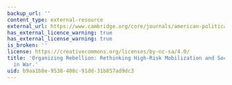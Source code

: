```yaml
---
backup_url: ''
content_type: external-resource
external_url: https://www.cambridge.org/core/journals/american-political-science-review/article/organizing-rebellion-rethinking-high-risk-mobilization-and-social-networks-in-war/585B17B7BAF8EA76E10758B2ECB78782
has_external_licence_warning: true
has_external_license_warning: true
is_broken: ''
license: https://creativecommons.org/licenses/by-nc-sa/4.0/
title: 'Organizing Rebellion: Rethinking High-Risk Mobilization and Social Networks
  in War.'
uid: b9aa1b8e-9538-408c-91dd-31b857ad9dc3
---
```

